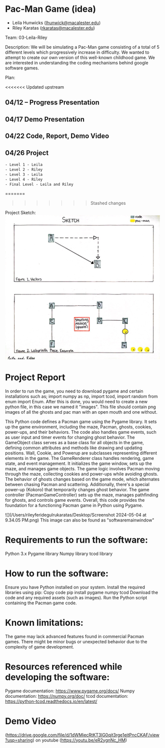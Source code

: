 # Pac-Man Game (idea)
- Leila Hunwicks (lhunwick@macalester.edu)
- Riley Karatas (rkaratas@macalester.edu)

Team: 03-Leila-Riley

Description:
We will be simulating a Pac-Man game consisting of a total of 5 different levels which progressively increase in difficulty. We wanted to attempt to create our own version of this well-known childhood game. We are interested in understanding the coding mechanisms behind google software games.

Plan:

<<<<<<< Updated upstream
## 04/12 – Progress Presentation
## 04/17 Demo Presentation
## 04/22 Code, Report, Demo Video
## 04/26 Project
    - Level 1 - Leila 
    - Level 2 - Riley
    - Level 3 - Leila
    - Level 4 - Riley
    - Final Level - Leila and Riley
=======

>>>>>>> Stashed changes

Project Sketch:
![CamScanner 04-10-2024 23.17(1)_1.jpg](images%2FCamScanner%2004-10-2024%2023.17%281%29_1.jpg)

# Project Report 
In order to run the game, you need to download pygame and certain installations such as; import numpy as np, import tcod, import random
from enum import Enum. After this is done, you would need to create a new python file, in this case we named it "images". This file should contain png images of
all the ghosts and pac man with an open mouth and one without. 

This Python code defines a Pacman game using the Pygame library. It sets up the game environment, including the maze, Pacman, ghosts,
cookies, power-ups, and their behaviors. The code also handles game events, such as user input and timer events for changing ghost behavior. 
The GameObject class serves as a base class for all objects in the game, defining common attributes and methods like drawing and updating positions.
Wall, Cookie, and Powerup are subclasses representing different elements in the game. The GameRenderer class handles rendering, game state, and event management.
It initializes the game window, sets up the maze, and manages game objects. The game logic involves Pacman moving through the maze, collecting cookies
and power-ups while avoiding ghosts. The behavior of ghosts changes based on the game mode, which alternates between chasing Pacman and scattering. 
Additionally, there's a special power-up (Kokoro) that temporarily changes ghost behavior. The game controller (PacmanGameController) sets up the maze, 
manages pathfinding for ghosts, and controls game events. Overall, this code provides the foundation for a functioning Pacman game in Python using Pygame.

![](/Users/rileyferidegulrukaratas/Desktop/Screenshot 2024-05-04 at 9.34.05 PM.png) This image can also be found as "softwaremainwindow"

# Requirements to run the software: 
Python 3.x 
Pygame library Numpy library tcod library 
# How to run the software: 
Ensure you have Python installed on your system. Install the required libraries using pip: Copy code pip install pygame numpy tcod Download the code and any 
required assets (such as images). Run the Python script containing the Pacman game code. 
# Known limitations: 
The game may lack advanced features found in commercial Pacman games. 
There might be minor bugs or unexpected behavior due to the complexity of game development.

# Resources referenced while developing the software: 
Pygame documentation: https://www.pygame.org/docs/ 
Numpy documentation: https://numpy.org/doc/ 
tcod documentation: https://python-tcod.readthedocs.io/en/latest/

# Demo Video
(https://drive.google.com/file/d/1dWMiecRtKT3lG0qjt3rge1ejtPncCKAF/view?usp=sharing)
on youtube (https://youtu.be/eR2ygnNc_HM)